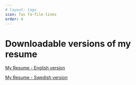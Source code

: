 ```yaml
---
# layout: tags
icon: fas fa-file-lines
order: 4
---
```


# Downloadable versions of my resume


[My Resume - English version](/assets/CV-DK-IT-2024-ENG.pdf)

[My Resume - Swedish version](/assets/CV-DK-IT-2024-SV.pdf)


